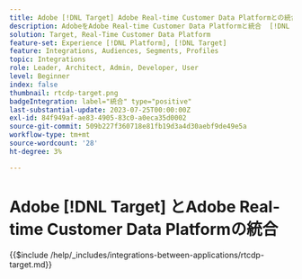 ```yaml
---
title: Adobe [!DNL Target] Adobe Real-time Customer Data Platformとの統合
description: AdobeをAdobe Real-time Customer Data Platformと統合  [!DNL Target]  る方法を説明します。
solution: Target, Real-Time Customer Data Platform
feature-set: Experience [!DNL Platform], [!DNL Target]
feature: Integrations, Audiences, Segments, Profiles
topic: Integrations
role: Leader, Architect, Admin, Developer, User
level: Beginner
index: false
thumbnail: rtcdp-target.png
badgeIntegration: label="統合" type="positive"
last-substantial-update: 2023-07-25T00:00:00Z
exl-id: 84f949af-ae83-4905-83c0-a0eca35d0002
source-git-commit: 509b227f360718e81fb19d3a4d30aebf9de49e5a
workflow-type: tm+mt
source-wordcount: '28'
ht-degree: 3%

---
```


# Adobe [!DNL Target] とAdobe Real-time Customer Data Platformの統合

{{$include /help/_includes/integrations-between-applications/rtcdp-target.md}}
